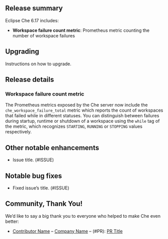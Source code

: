 ## Release summary

Eclipse Che 6.17 includes:

* **Workspace failure count metric**: Prometheus metric counting the number of workspace failures


## Upgrading

Instructions on how to upgrade.


## Release details

### Workspace failure count metric

The Prometheus metrics exposed by the Che server now include the `che_workspace_failure_total` 
metric which reports the count of workspaces that failed while in different statuses. You can
distinguish between failures during startup, runtime or shutdown of a workspace using the `while`
tag of the metric, which recognizes `STARTING`, `RUNNING` or `STOPPING` values respectively.
 
## Other notable enhancements

* Issue title. (#ISSUE)

## Notable bug fixes

* Fixed issue’s title. (#ISSUE)

## Community, Thank You!

We’d like to say a big thank you to everyone who helped to make Che even better:

* [Contributor Name](<PROFILE_URL>) – [Company Name](<COMPANY_URL>) – (#PR): [PR Title](<PR_URL>)
